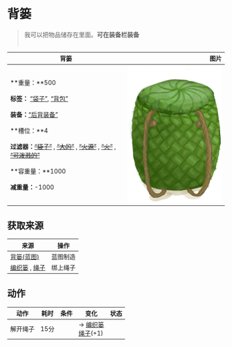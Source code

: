 # 背篓  
> 我可以把物品储存在里面。<b>可在装备栏装备</b><br><br>  
  
  背篓  |   图片   
 ----  |  ----:   
 **重量：**500<br><br>**标签：**	[“袋子”](tag_Bag.md), [“背包”](tag_Backpack.md)<br><br>**装备：**[“后背装备”](eTag_Backpack.md)<br><br>**槽位：**4<br><br>**过滤器：**~~[“袋子”](tag_Bag.md)~~ , ~~[“大的”](tag_Large.md)~~ , ~~[“火源”](tag_FireSource.md)~~ , ~~[“火”](tag_Fire.md)~~ , ~~[“可泼溅的”](tag_Spillable.md)~~<br><br>**容重量：**1000<br><br>**减重量：**-1000  |  ![](Sprite/BasketBackpack.png)   
  
## 获取来源  
来源  |  操作  
----  |  ----  
[背篓(蓝图)](Bp_WovenBackpack.md)  |  蓝图制造  
[编织篓](Basket.md) , [绳子](Rope.md)  |  绑上绳子  
## 动作  
动作  |  耗时  |  条件  |  变化  |  状态  
----  |  ----  |  ----  |  ----  |  ----  
解开绳子<br>  |  15分  |    |  → [编织篓](Basket.md)<br>[绳子](Rope.md)(+1)<br>  |    

